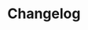 <!--@include: ../../scripts-blender/addons/blender_svn/README.md-->
## 
# Changelog
<!--@include: ../../scripts-blender/addons/blender_svn/CHANGELOG.md-->

